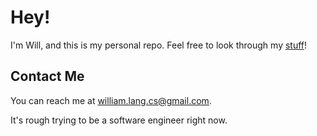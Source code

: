 # Hey! #
I'm Will, and this is my personal repo.
Feel free to look through my [stuff](https://github.com/WillLang123?tab=repositories)!

## Contact Me ##
You can reach me at <william.lang.cs@gmail.com>.

It's rough trying to be a software engineer right now.
